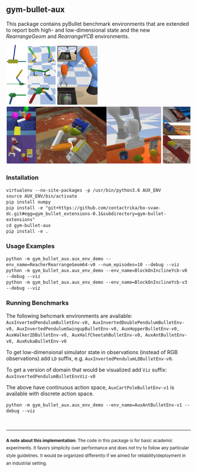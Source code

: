 ## gym-bullet-aux

This package contains pyBullet benchmark environments that are extended to report both high- and low-dimensional state and the new *RearrangeGeom* and *RearrangeYCB* environments.

![pyBullet benchmarks](gym_bullet_aux/envs/data/img/pyBullet_benchmarks.png)
![Rearrange envs](gym_bullet_aux/envs/data/img/Rearrange_and_YCB.png)

### Installation

```
virtualenv --no-site-packages -p /usr/bin/python3.6 AUX_ENV
source AUX_ENV/bin/activate
pip install numpy
pip install -e "git+https://github.com/contactrika/bo-svae-dc.git#egg=gym_bullet_extensions-0.1&subdirectory=gym-bullet-extensions"
cd gym-bullet-aux
pip install -e .
```

### Usage Examples
```
python -m gym_bullet_aux.aux_env_demo --env_name=ReacherRearrangeGeom64-v0 --num_episodes=10 --debug --viz
python -m gym_bullet_aux.aux_env_demo --env_name=BlockOnInclineYcb-v0 --debug --viz
python -m gym_bullet_aux.aux_env_demo --env_name=BlockOnInclineYcb-v3 --debug --viz
```

### Running  Benchmarks

The following behcmark environments are available:
```AuxInvertedPendulumBulletEnv-v0, AuxInvertedDoublePendulumBulletEnv-v0, AuxInvertedPendulumSwingupBulletEnv-v0, AuxHopperBulletEnv-v0, AuxWalker2DBulletEnv-v0, AuxHalfCheetahBulletEnv-v0, AuxAntBulletEnv-v0, AuxKukaBulletEnv-v0```

To get low-dimensional simulator state in observations (instead of RGB observations) add ```LD``` suffix, e.g. ```AuxInvertedPendulumLDBulletEnv-v0```.

To get a version of domain that would be visualized add ```Viz``` suffix: ```AuxInvertedPendulumBulletEnvViz-v0```

The above have continuous action space, ```AuxCartPoleBulletEnv-v1``` is available with discrete action space.

```
python -m gym_bullet_aux.aux_env_demo --env_name=AuxAntBulletEnv-v1 --debug --viz
```

<br />
<hr />

<sub>**A note about this implementation:** The code in this package is for basic academic experiments.
It favors simplicity over performance and does not try to follow any particular style guidelines. It would be organized differently if we aimed for
reliability/deployment in an industrial setting.</sub>

